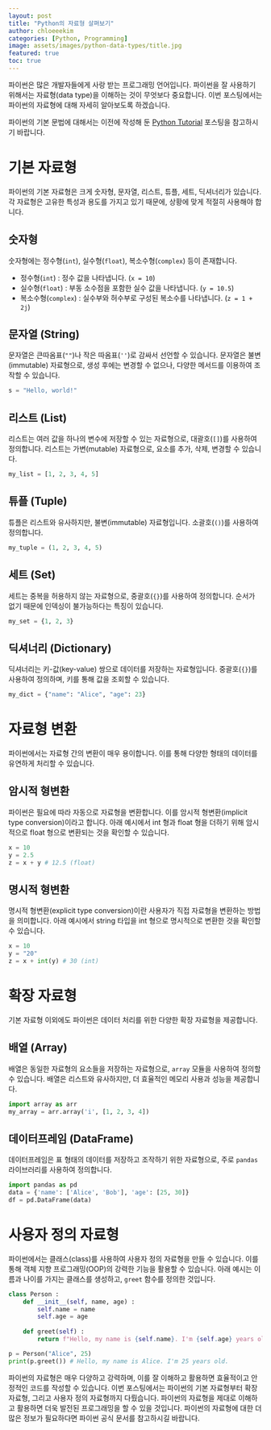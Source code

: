```yaml
---
layout: post
title: "Python의 자료형 살펴보기"
author: chloeeekim
categories: [Python, Programming]
image: assets/images/python-data-types/title.jpg
featured: true
toc: true
---
```


파이썬은 많은 개발자들에게 사랑 받는 프로그래밍 언어입니다. 파이썬을 잘 사용하기 위해서는 자료형(data type)을 이해하는 것이 무엇보다 중요합니다. 이번 포스팅에서는 파이썬의 자료형에 대해 자세히 알아보도록 하겠습니다.

파이썬의 기본 문법에 대해서는 이전에 작성해 둔 <a href="https://chloeeekim.github.io/python-tutorial/" target="_blank">Python Tutorial</a> 포스팅을 참고하시기 바랍니다.

# 기본 자료형

파이썬의 기본 자료형은 크게 숫자형, 문자열, 리스트, 튜플, 세트, 딕셔너리가 있습니다. 각 자료형은 고유한 특성과 용도를 가지고 있기 때문에, 상황에 맞게 적절히 사용해야 합니다.

## 숫자형

숫자형에는 정수형(`int`), 실수형(`float`), 복소수형(`complex`) 등이 존재합니다.

- 정수형(`int`) : 정수 값을 나타냅니다. (`x = 10`)
- 실수형(`float`) : 부동 소수점을 포함한 실수 값을 나타냅니다. (`y = 10.5`)
- 복소수형(`complex`) : 실수부와 허수부로 구성된 복소수를 나타냅니다. (`z = 1 + 2j`)

## 문자열 (String)

문자열은 큰따옴표(`""`)나 작은 따옴표(`''`)로 감싸서 선언할 수 있습니다. 문자열은 불변(immutable) 자료형으로, 생성 후에는 변경할 수 없으나, 다양한 메서드를 이용하여 조작할 수 있습니다.

```python
s = "Hello, world!"
```

## 리스트 (List)

리스트는 여러 값을 하나의 변수에 저장할 수 있는 자료형으로, 대괄호(`[]`)를 사용하여 정의합니다. 리스트는 가변(mutable) 자료형으로, 요소를 추가, 삭제, 변경할 수 있습니다.

```python
my_list = [1, 2, 3, 4, 5]
```

## 튜플 (Tuple)

튜플은 리스트와 유사하지만, 불변(immutable) 자료형입니다. 소괄호(`()`)를 사용하여 정의합니다.

```python
my_tuple = (1, 2, 3, 4, 5)
```

## 세트 (Set)

세트는 중복을 허용하지 않는 자료형으로, 중괄호(`{}`)를 사용하여 정의합니다. 순서가 없기 때문에 인덱싱이 불가능하다는 특징이 있습니다.

```python
my_set = {1, 2, 3}
```

## 딕셔너리 (Dictionary)

딕셔너리는 키-값(key-value) 쌍으로 데이터를 저장하는 자료형입니다. 중괄호(`{}`)를 사용하여 정의하며, 키를 통해 값을 조회할 수 있습니다.

```python
my_dict = {"name": "Alice", "age": 23}
```

# 자료형 변환

파이썬에서는 자료형 간의 변환이 매우 용이합니다. 이를 통해 다양한 형태의 데이터를 유연하게 처리할 수 있습니다.

## 암시적 형변환

파이썬은 필요에 따라 자동으로 자료형을 변환합니다. 이를 암시적 형변환(implicit type conversion)이라고 합니다. 아래 예시에서 int 형과 float 형을 더하기 위해 암시적으로 float 형으로 변환되는 것을 확인할 수 있습니다.

```python
x = 10
y = 2.5
z = x + y # 12.5 (float)
```

## 명시적 형변환

명시적 형변환(explicit type conversion)이란 사용자가 직접 자료형을 변환하는 방법을 의미합니다. 아래 예시에서 string 타입을 int 형으로 명시적으로 변환한 것을 확인할 수 있습니다.

```python
x = 10
y = "20"
z = x + int(y) # 30 (int)
```

# 확장 자료형

기본 자료형 이외에도 파이썬은 데이터 처리를 위한 다양한 확장 자료형을 제공합니다.

## 배열 (Array)

배열은 동일한 자료형의 요소들을 저장하는 자료형으로, `array` 모듈을 사용하여 정의할 수 있습니다. 배열은 리스트와 유사하지만, 더 효율적인 메모리 사용과 성능을 제공합니다.

```python
import array as arr
my_array = arr.array('i', [1, 2, 3, 4])
```

## 데이터프레임 (DataFrame)

데이터프레임은 표 형태의 데이터를 저장하고 조작하기 위한 자료형으로, 주로 `pandas` 라이브러리를 사용하여 정의합니다.

```python
import pandas as pd
data = {'name': ['Alice', 'Bob'], 'age': [25, 30]}
df = pd.DataFrame(data)
```

# 사용자 정의 자료형

파이썬에서는 클래스(class)를 사용하여 사용자 정의 자료형을 만들 수 있습니다. 이를 통해 객체 지향 프로그래밍(OOP)의 강력한 기능을 활용할 수 있습니다. 아래 예시는 이름과 나이를 가지는 클래스를 생성하고, `greet` 함수를 정의한 것입니다.

```python
class Person :
    def __init__(self, name, age) :
        self.name = name
        self.age = age
    
    def greet(self) :
        return f"Hello, my name is {self.name}. I'm {self.age} years old."

p = Person("Alice", 25)
print(p.greet()) # Hello, my name is Alice. I'm 25 years old.
```

파이썬의 자료형은 매우 다양하고 강력하며, 이를 잘 이해하고 활용하면 효율적이고 안정적인 코드를 작성할 수 있습니다. 이번 포스팅에서는 파이썬의 기본 자료형부터 확장 자료형, 그리고 사용자 정의 자료형까지 다뤘습니다. 파이썬의 자료형을 제대로 이해하고 활용하면 더욱 발전된 프로그래밍을 할 수 있을 것입니다. 파이썬의 자료형에 대한 더 많은 정보가 필요하다면 파이썬 공식 문서를 참고하시길 바랍니다.
